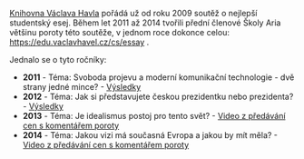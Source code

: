 [Knihovna Václava Havla](https://www.vaclavhavel.cz/) pořádá už od roku 2009 soutěž o nejlepší studentský esej. Během let  2011 až 2014 tvořili přední členové Školy Aria většinu poroty této soutěže, v jednom roce dokonce celou: https://edu.vaclavhavel.cz/cs/essay . 

Jednalo se o tyto ročníky:
- **2011** - Téma: Svoboda projevu a moderní komunikační technologie - dvě strany jedné mince? - [Výsledky](https://edu.vaclavhavel.cz/cs/studentsky-esej/60/3-rocnik-2011)
- **2012** - Téma: Jak si představujete českou prezidentku nebo prezidenta? - [Výsledky](https://edu.vaclavhavel.cz/cs/studentsky-esej/61/4-rocnik-2012)
- **2013** - Téma: Je idealismus postoj pro tento svět? - [Video z předávání cen s komentářem poroty](https://youtu.be/eI82QdHPYB4?si=pBCBC-RWsfaiU6VS)
- **2014** - Téma: Jakou vizi má současná Evropa a jakou by mít měla? - [Video z předávání cen s komentářem poroty](https://youtu.be/AAXTIzjz0sc?si=vJgRTrXDMvV_RMM5)
